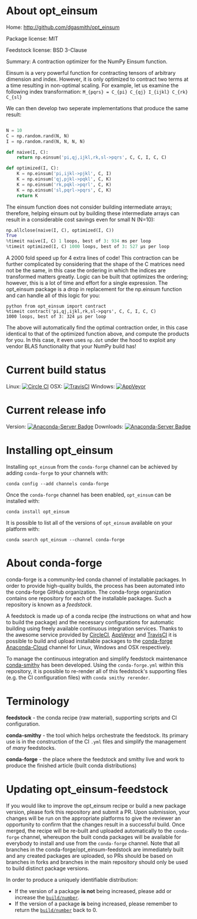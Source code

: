 About opt_einsum
================

Home: http://github.com/dgasmith/opt_einsum

Package license: MIT

Feedstock license: BSD 3-Clause

Summary: A contraction optimizer for the NumPy Einsum function.

Einsum is a very powerful function for contracting tensors of arbitrary dimension and index. However, it is only optimized to contract two terms at a time resulting in non-optimal scaling.
For example, let us examine the following index transformation: `M_{pqrs} = C_{pi} C_{qj} I_{ijkl} C_{rk} C_{sl}`

We can then develop two seperate implementations that produce the same result:
```python

N = 10
C = np.random.rand(N, N)
I = np.random.rand(N, N, N, N)

def naive(I, C):
    return np.einsum('pi,qj,ijkl,rk,sl->pqrs', C, C, I, C, C)

def optimized(I, C):
    K = np.einsum('pi,ijkl->pjkl', C, I)
    K = np.einsum('qj,pjkl->pqkl', C, K)
    K = np.einsum('rk,pqkl->pqrl', C, K)
    K = np.einsum('sl,pqrl->pqrs', C, K)
    return K
```

The einsum function does not consider building intermediate arrays; therefore, helping einsum out by building these intermediate arrays can result in a considerable cost savings even for small N (N=10):
``` python
np.allclose(naive(I, C), optimized(I, C))
True
%timeit naive(I, C) 1 loops, best of 3: 934 ms per loop
%timeit optimized(I, C) 1000 loops, best of 3: 527 µs per loop
```

A 2000 fold speed up for 4 extra lines of code! This contraction can be further complicated by considering that the shape of the C matrices need not be the same, in this case the ordering in which the indices are transformed matters greatly. Logic can be built that optimizes the ordering; however, this is a lot of time and effort for a single expression. The opt_einsum package is a drop in replacement for the np.einsum function and can handle all of this logic for you:

```
python from opt_einsum import contract
%timeit contract('pi,qj,ijkl,rk,sl->pqrs', C, C, I, C, C)
1000 loops, best of 3: 324 µs per loop
```

The above will automatically find the optimal contraction order, in this case identical to that of the optimized function above, and compute the products for you. In this case, it even uses `np.dot` under the hood to exploit any vendor BLAS functionality that your NumPy build has!


Current build status
====================

Linux: [![Circle CI](https://circleci.com/gh/conda-forge/opt_einsum-feedstock.svg?style=shield)](https://circleci.com/gh/conda-forge/opt_einsum-feedstock)
OSX: [![TravisCI](https://travis-ci.org/conda-forge/opt_einsum-feedstock.svg?branch=master)](https://travis-ci.org/conda-forge/opt_einsum-feedstock)
Windows: [![AppVeyor](https://ci.appveyor.com/api/projects/status/github/conda-forge/opt_einsum-feedstock?svg=True)](https://ci.appveyor.com/project/conda-forge/opt-einsum-feedstock/branch/master)

Current release info
====================
Version: [![Anaconda-Server Badge](https://anaconda.org/conda-forge/opt_einsum/badges/version.svg)](https://anaconda.org/conda-forge/opt_einsum)
Downloads: [![Anaconda-Server Badge](https://anaconda.org/conda-forge/opt_einsum/badges/downloads.svg)](https://anaconda.org/conda-forge/opt_einsum)

Installing opt_einsum
=====================

Installing `opt_einsum` from the `conda-forge` channel can be achieved by adding `conda-forge` to your channels with:

```
conda config --add channels conda-forge
```

Once the `conda-forge` channel has been enabled, `opt_einsum` can be installed with:

```
conda install opt_einsum
```

It is possible to list all of the versions of `opt_einsum` available on your platform with:

```
conda search opt_einsum --channel conda-forge
```


About conda-forge
=================

conda-forge is a community-led conda channel of installable packages.
In order to provide high-quality builds, the process has been automated into the
conda-forge GitHub organization. The conda-forge organization contains one repository
for each of the installable packages. Such a repository is known as a *feedstock*.

A feedstock is made up of a conda recipe (the instructions on what and how to build
the package) and the necessary configurations for automatic building using freely
available continuous integration services. Thanks to the awesome service provided by
[CircleCI](https://circleci.com/), [AppVeyor](http://www.appveyor.com/)
and [TravisCI](https://travis-ci.org/) it is possible to build and upload installable
packages to the [conda-forge](https://anaconda.org/conda-forge)
[Anaconda-Cloud](http://docs.anaconda.org/) channel for Linux, Windows and OSX respectively.

To manage the continuous integration and simplify feedstock maintenance
[conda-smithy](http://github.com/conda-forge/conda-smithy) has been developed.
Using the ``conda-forge.yml`` within this repository, it is possible to re-render all of
this feedstock's supporting files (e.g. the CI configuration files) with ``conda smithy rerender``.


Terminology
===========

**feedstock** - the conda recipe (raw material), supporting scripts and CI configuration.

**conda-smithy** - the tool which helps orchestrate the feedstock.
                   Its primary use is in the construction of the CI ``.yml`` files
                   and simplify the management of *many* feedstocks.

**conda-forge** - the place where the feedstock and smithy live and work to
                  produce the finished article (built conda distributions)


Updating opt_einsum-feedstock
=============================

If you would like to improve the opt_einsum recipe or build a new
package version, please fork this repository and submit a PR. Upon submission,
your changes will be run on the appropriate platforms to give the reviewer an
opportunity to confirm that the changes result in a successful build. Once
merged, the recipe will be re-built and uploaded automatically to the
`conda-forge` channel, whereupon the built conda packages will be available for
everybody to install and use from the `conda-forge` channel.
Note that all branches in the conda-forge/opt_einsum-feedstock are
immediately built and any created packages are uploaded, so PRs should be based
on branches in forks and branches in the main repository should only be used to
build distinct package versions.

In order to produce a uniquely identifiable distribution:
 * If the version of a package **is not** being increased, please add or increase
   the [``build/number``](http://conda.pydata.org/docs/building/meta-yaml.html#build-number-and-string).
 * If the version of a package **is** being increased, please remember to return
   the [``build/number``](http://conda.pydata.org/docs/building/meta-yaml.html#build-number-and-string)
   back to 0.
